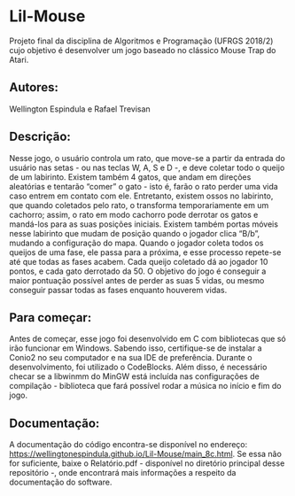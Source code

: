 # Lil-Mouse
Projeto final da disciplina de Algoritmos e Programação (UFRGS 2018/2) cujo objetivo é desenvolver um jogo baseado no clássico Mouse Trap do Atari.

## Autores:
Wellington Espindula e Rafael Trevisan

## Descrição: 
Nesse jogo, o usuário controla um rato, que move-se a partir da entrada do usuário nas setas - ou nas teclas W, A, S e D -, e deve coletar
todo o queijo de um labirinto. Existem também 4 gatos, que andam em direções aleatórias e tentarão “comer” o gato - isto é, farão o rato perder uma vida caso entrem em contato com ele.
Entretanto, existem ossos no labirinto, que quando coletados pelo rato, o transforma temporariamente em um cachorro; assim, o rato em modo cachorro pode derrotar os gatos e mandá-los para as suas posições iniciais. Existem também portas móveis nesse labirinto que mudam de posição quando o jogador clica “B/b”, mudando a configuração do mapa.
Quando o jogador coleta todos os queijos de uma fase, ele passa para a próxima, e esse processo repete-se até que todas as fases acabem.
Cada queijo coletado dá ao jogador 10 pontos, e cada gato derrotado da 50. O objetivo do jogo é conseguir a maior pontuação possível antes de perder as suas 5 vidas, ou mesmo conseguir passar todas as fases enquanto houverem vidas.

## Para começar:
Antes de começar, esse jogo foi desenvolvido em C com bibliotecas que só irão funcionar em Windows. Sabendo isso, certifique-se de instalar a Conio2 no seu computador e na sua IDE de preferência. Durante o desenvolvimento, foi utilizado o CodeBlocks. Além disso, é necessário checar se a libwinmm do MinGW está incluída nas configurações de compilação - biblioteca que fará possível rodar a música no início e fim do jogo.

## Documentação:
A documentação do código encontra-se disponível no endereço: https://wellingtonespindula.github.io/Lil-Mouse/main_8c.html.
Se essa não for suficiente, baixe o Relatório.pdf - disponível no diretório principal desse repositório -, onde encontrará mais informações a respeito da documentação do software.
